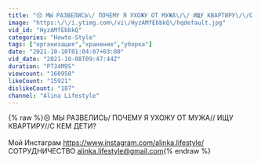 ```yaml
---
title: "😣 МЫ РАЗВЕЛИСЬ\/ ПОЧЕМУ Я УХОЖУ ОТ МУЖА\/\/ ИЩУ КВАРТИРУ\/\/С КЕМ ДЕТИ?"
image: "https:\/\/i.ytimg.com\/vi\/HyzAMfEbbkQ\/hqdefault.jpg"
vid_id: "HyzAMfEbbkQ"
categories: "Howto-Style"
tags: ["организация","хранение","уборка"]
date: "2021-10-10T01:04:07+03:00"
vid_date: "2021-10-08T09:47:44Z"
duration: "PT34M9S"
viewcount: "160950"
likeCount: "15921"
dislikeCount: "187"
channel: "Alina Lifestyle"
---
```

{% raw %}😣 МЫ РАЗВЕЛИСЬ/ ПОЧЕМУ Я УХОЖУ ОТ МУЖА// ИЩУ КВАРТИРУ//С КЕМ ДЕТИ? <br /><br />Мой Инстаграм <a rel="nofollow" target="blank" href="https://www.instagram.com/alinka.lifestyle/">https://www.instagram.com/alinka.lifestyle/</a><br />СОТРУДНИЧЕСТВО alinka.lifestyle@gmail.com{% endraw %}
